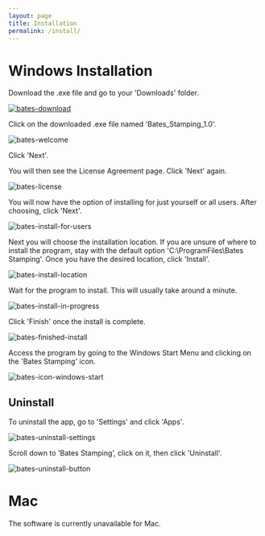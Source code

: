 ```yaml
---
layout: page
title: Installation
permalink: /install/
---
```


# Windows Installation
Download the .exe file and go to your 'Downloads' folder.

[![bates-download](/assets/images/install-pics/bates-download.png)](/assets/images/install-pics/bates-download.png)

Click on the downloaded .exe file named 'Bates_Stamping_1.0'.

![bates-welcome](/assets/images/install-pics/bates-welcome.png)

Click 'Next'. 

You will then see the License Agreement page. Click 'Next' again.

![bates-license](/assets/images/install-pics/bates-license-agreement.png)

You will now have the option of installing for just yourself or all users. After choosing, click 'Next'. 

![bates-install-for-users](/assets/images/install-pics/bates-install-for-users.png)


Next you will choose the installation location. If you are unsure of where to install the program, stay with the default option 'C:\ProgramFiles\Bates Stamping'. Once you have the desired location, click 'Install'.

![bates-install-location](/assets/images/install-pics/bates-install-location.png)

Wait for the program to install. This will usually take around a minute.

![bates-install-in-progress](/assets/images/install-pics/bates-install-in-progress.png)

Click 'Finish' once the install is complete.

![bates-finished-install](/assets/images/install-pics/bates-finished-install.png)

Access the program by going to the Windows Start Menu and clicking on the 'Bates Stamping' icon.

![bates-icon-windows-start](/assets/images/install-pics/bates-icon-windows-start.png)

## Uninstall
To uninstall the app, go to 'Settings' and click 'Apps'.

![bates-uninstall-settings](/assets/images/install-pics/bates-uninstall-settings.png)

Scroll down to 'Bates Stamping', click on it, then click 'Uninstall'.

![bates-uninstall-button](/assets/images/install-pics/bates-uninstall-button.png)

# Mac
The software is currently unavailable for Mac.
